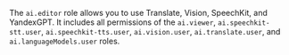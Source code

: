 The `ai.editor` role allows you to use Translate, Vision, SpeechKit, and YandexGPT. It includes all permissions of the `ai.viewer`, `ai.speechkit-stt.user`, `ai.speechkit-tts.user`, `ai.vision.user`, `ai.translate.user`, and `ai.languageModels.user` roles.